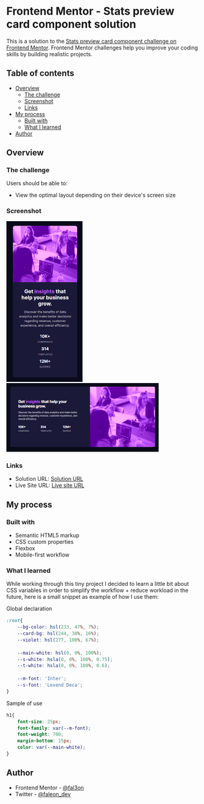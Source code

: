 # Frontend Mentor - Stats preview card component solution

This is a solution to the [Stats preview card component challenge on Frontend Mentor](https://www.frontendmentor.io/challenges/stats-preview-card-component-8JqbgoU62). Frontend Mentor challenges help you improve your coding skills by building realistic projects.

## Table of contents

- [Overview](#overview)
  - [The challenge](#the-challenge)
  - [Screenshot](#screenshot)
  - [Links](#links)
- [My process](#my-process)
  - [Built with](#built-with)
  - [What I learned](#what-i-learned)
- [Author](#author)

## Overview

### The challenge

Users should be able to:

- View the optimal layout depending on their device's screen size

### Screenshot

<!-- ![Mobile view](./Results/mobile-view.png)<br>
![Desktop view](./Results/desktop-view.png) -->

<img src="./Results/mobile-view.png" width="200"><br>
<img src="./Results/desktop-view.png" width="400">

### Links

- Solution URL: [Solution URL](https://your-solution-url.com)
- Live Site URL: [Live site URL](https://your-live-site-url.com)

## My process

### Built with

- Semantic HTML5 markup
- CSS custom properties
- Flexbox
- Mobile-first workflow

### What I learned
While working through this tiny project I decided to learn a little bit about CSS variables in order to simplify the workflow + reduce workload in the future, here is a small snippet as example of how I use them:

Global declaration
```css
:root{
    --bg-color: hsl(233, 47%, 7%);
    --card-bg: hsl(244, 38%, 16%);
    --violet: hsl(277, 100%, 67%);

    --main-white: hsl(0, 0%, 100%);
    --s-white: hsla(0, 0%, 100%, 0.75);
    --t-white: hsla(0, 0%, 100%, 0.6);

    --m-font: 'Inter';
    --s-font: 'Lexend Deca';
}
```
Sample of use
```css
h1{
    font-size: 25px;
    font-family: var(--m-font);
    font-weight: 700;
    margin-bottom: 15px;
    color: var(--main-white);   
}
```

## Author

- Frontend Mentor - [@fal3on](https://www.frontendmentor.io/profile/fal3on)
- Twitter - [@faleon_dev](https://twitter.com/faleon_dev)